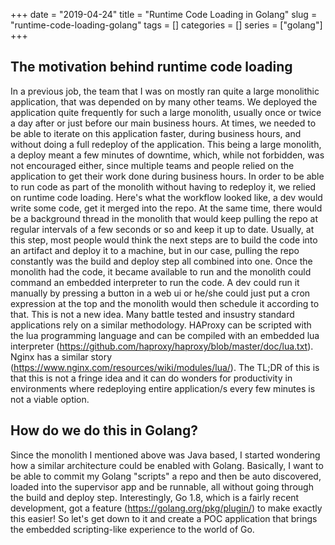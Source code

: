 +++ 
date = "2019-04-24"
title = "Runtime Code Loading in Golang"
slug = "runtime-code-loading-golang" 
tags = []
categories = []
series = ["golang"]
+++

## The motivation behind runtime code loading
In a previous job, the team that I was on mostly ran quite a large monolithic application, that was depended on by many other teams. We deployed the application quite frequently for such a large monolith, usually once or twice a day after or just before our main business hours. At times, we needed to be able to iterate on this application faster, during business hours, and without doing a full redeploy of the application. This being a large monolith, a deploy meant a few minutes of downtime, which, while not forbidden, was not encouraged either, since multiple teams and people relied on the application to get their work done during business hours. In order to be able to run code as part of the monolith without having to redeploy it, we relied on runtime code loading. Here's what the workflow looked like, a dev would write some code, get it merged into the repo. At the same time, there would be a background thread in the monolith that would keep pulling the repo at regular intervals of a few seconds or so and keep it up to date. Usually, at this step, most people would think the next steps are to build the code into an artifact and deploy it to a machine, but in our case, pulling the repo constantly was the build and deploy step all combined into one. Once the monolith had the code, it became available to run and the monolith could command an embedded interpreter to run the code. A dev could run it manually by pressing a button in a web ui or he/she could just put a cron expression at the top and the monolith would then schedule it according to that. This is not a new idea. Many battle tested and insustry standard applications rely on a similar methodology. HAProxy can be scripted with the lua programming language and can be compiled with an embedded lua interpreter (https://github.com/haproxy/haproxy/blob/master/doc/lua.txt). Nginx has a similar story (https://www.nginx.com/resources/wiki/modules/lua/). The TL;DR of this is that this is not a fringe idea and it can do wonders for productivity in environments where redeploying entire application/s every few minutes is not a viable option.
## How do we do this in Golang?
Since the monolith I mentioned above was Java based, I started wondering how a similar architecture could be enabled with Golang. Basically, I want to be able to commit my Golang "scripts" a repo and then be auto discovered, loaded into the supervisor app and be runnable, all without going through the build and deploy step. Interestingly, Go 1.8, which is a fairly recent development, got a feature (https://golang.org/pkg/plugin/) to make exactly this easier! So let's get down to it and create a POC application that brings the embedded scripting-like experience to the world of Go.


